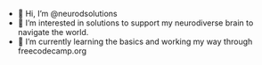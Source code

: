 - 👋 Hi, I’m @neurodsolutions
- 👀 I’m interested in solutions to support my neurodiverse brain to navigate the world.
- 🌱 I’m currently learning the basics and working my way through freecodecamp.org

<!---
neurodsolutions/neurodsolutions is a ✨ special ✨ repository because its `README.md` (this file) appears on your GitHub profile.
You can click the Preview link to take a look at your changes.
--->
